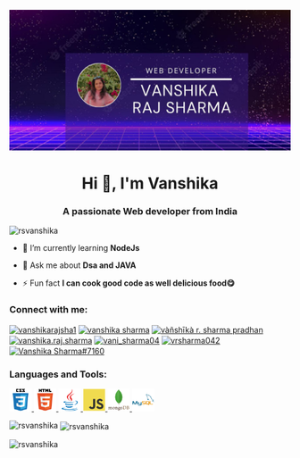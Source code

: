 ![logo](https://github.com/rsvanshika/rsvanshika/blob/main/photo_6185709992913515812_y.jpg)
<h1 align="center">Hi 👋, I'm Vanshika</h1>
<h3 align="center">A passionate Web developer from India</h3>
<img  align="right" alt "coding" width="400" src="https://i.pinimg.com/originals/e7/26/c7/e726c74ac081eed50feee1433d12c998.gif">

<p align="left"> <img src="https://komarev.com/ghpvc/?username=rsvanshika&label=Profile%20views&color=0e75b6&style=flat" alt="rsvanshika" /> </p>

- 🌱 I’m currently learning **NodeJs**

- 💬 Ask me about **Dsa and JAVA**

- ⚡ Fun fact **I can cook good code as well delicious food😋**

<h3 align="left">Connect with me:</h3>
<p align="left">
<a href="https://twitter.com/vanshikarajsha1" target="blank"><img align="center" src="https://raw.githubusercontent.com/rahuldkjain/github-profile-readme-generator/master/src/images/icons/Social/twitter.svg" alt="vanshikarajsha1" height="30" width="40" /></a>
<a href="https://linkedin.com/in/vanshika sharma" target="blank"><img align="center" src="https://raw.githubusercontent.com/rahuldkjain/github-profile-readme-generator/master/src/images/icons/Social/linked-in-alt.svg" alt="vanshika sharma" height="30" width="40" /></a>
<a href="https://fb.com/vàñshīkà r. sharma pradhan" target="blank"><img align="center" src="https://raw.githubusercontent.com/rahuldkjain/github-profile-readme-generator/master/src/images/icons/Social/facebook.svg" alt="vàñshīkà r. sharma pradhan" height="30" width="40" /></a>
<a href="https://instagram.com/vanshika.raj.sharma" target="blank"><img align="center" src="https://raw.githubusercontent.com/rahuldkjain/github-profile-readme-generator/master/src/images/icons/Social/instagram.svg" alt="vanshika.raj.sharma" height="30" width="40" /></a>
<a href="https://www.leetcode.com/vani_sharma04" target="blank"><img align="center" src="https://raw.githubusercontent.com/rahuldkjain/github-profile-readme-generator/master/src/images/icons/Social/leet-code.svg" alt="vani_sharma04" height="30" width="40" /></a>
<a href="https://auth.geeksforgeeks.org/user/vrsharma042" target="blank"><img align="center" src="https://raw.githubusercontent.com/rahuldkjain/github-profile-readme-generator/master/src/images/icons/Social/geeks-for-geeks.svg" alt="vrsharma042" height="30" width="40" /></a>
<a href="https://discord.gg/Vanshika Sharma#7160" target="blank"><img align="center" src="https://raw.githubusercontent.com/rahuldkjain/github-profile-readme-generator/master/src/images/icons/Social/discord.svg" alt="Vanshika Sharma#7160" height="30" width="40" /></a>
</p>

<h3 align="left">Languages and Tools:</h3>
<p align="left"> <a href="https://www.w3schools.com/css/" target="_blank" rel="noreferrer"> <img src="https://raw.githubusercontent.com/devicons/devicon/master/icons/css3/css3-original-wordmark.svg" alt="css3" width="40" height="40"/> </a> <a href="https://www.w3.org/html/" target="_blank" rel="noreferrer"> <img src="https://raw.githubusercontent.com/devicons/devicon/master/icons/html5/html5-original-wordmark.svg" alt="html5" width="40" height="40"/> </a> <a href="https://www.java.com" target="_blank" rel="noreferrer"> <img src="https://raw.githubusercontent.com/devicons/devicon/master/icons/java/java-original.svg" alt="java" width="40" height="40"/> </a> <a href="https://developer.mozilla.org/en-US/docs/Web/JavaScript" target="_blank" rel="noreferrer"> <img src="https://raw.githubusercontent.com/devicons/devicon/master/icons/javascript/javascript-original.svg" alt="javascript" width="40" height="40"/> </a> <a href="https://www.mongodb.com/" target="_blank" rel="noreferrer"> <img src="https://raw.githubusercontent.com/devicons/devicon/master/icons/mongodb/mongodb-original-wordmark.svg" alt="mongodb" width="40" height="40"/> </a> <a href="https://www.mysql.com/" target="_blank" rel="noreferrer"> <img src="https://raw.githubusercontent.com/devicons/devicon/master/icons/mysql/mysql-original-wordmark.svg" alt="mysql" width="40" height="40"/> </a> </p>

<p><img align="left" src="https://github-readme-stats.vercel.app/api/top-langs?username=rsvanshika&show_icons=true&locale=en&layout=compact" alt="rsvanshika" /></p>

<p>&nbsp;<img align="center" src="https://github-readme-stats.vercel.app/api?username=rsvanshika&show_icons=true&locale=en" alt="rsvanshika" /></p>

<p><img align="center" src="https://github-readme-streak-stats.herokuapp.com/?user=rsvanshika&" alt="rsvanshika" /></p>
